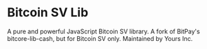 Bitcoin SV Lib
==============

A pure and powerful JavaScript Bitcoin SV library. A fork of BitPay's bitcore-lib-cash, but for Bitcoin SV only. Maintained by Yours Inc.
